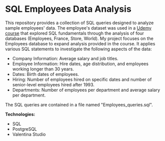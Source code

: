 # SQL Employees Data Analysis

This repository provides a collection of SQL queries designed to analyze sample employees' data. The employee's dataset was used in a [Udemy course](https://www.udemy.com/course/complete-sql-databases-bootcamp-zero-to-mastery/?couponCode=MCLARENT71824) that explored SQL fundamentals through the analysis of four databases (Employees, France, Store, World). 
My project focuses on the Employees database to expand analysis provided in the course. It applies various SQL statements to investigate the following aspects of the data:

* Company Information: Average salary and job titles.
* Employee Information: Hire dates, age distribution, and employees working longer than 30 years.
* Dates: Birth dates of employees.
* Hiring: Number of employees hired on specific dates and number of senior-level employees hired after 1993.
* Departments: Number of employees per department and average salary per department.

The SQL queries are contained in a file named "Employees_queries.sql".

**Technologies:**

* SQL
* PostgreSQL
* Valentina Studio
